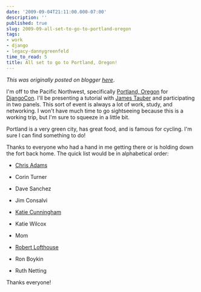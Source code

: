 ```yaml
---
date: '2009-09-04T21:11:00.000-07:00'
description: ''
published: true
slug: 2009-09-all-set-to-go-to-portland-oregon
tags:
- work
- django
- legacy-dannygreenfeld
time_to_read: 5
title: All set to go to Portland, Oregon!
---
```


*This was originally posted on blogger [here](https://dannygreenfeld.blogspot.com/2009/09/all-set-to-go-to-portland-oregon.html)*.

I'm off to the Pacific Northwest, specifically [Portland, Oregon](https://en.wikipedia.org/wiki/Portland_Oregon) for [DjangoCon](https://djangocon.org). I'll be presenting a tutorial with [James Tauber](https://jtauber.com) and participating in two panels. This sort of event is always a lot of work, study, and networking. I won't have much time to go sightseeing because this is a working trip, but I'm sure to squeeze in a little bit.

Portland is a very green city, has great food, and is famous for cycling. I'm sure I can find something to do!

Thanks to everyone who had a hand in me getting there or is holding down the fort back home. The quick list would be in alphabetical order:


- [Chris Adams](https://improbable.org/chris)
- Corin Turner
- Dave Sanchez
- Jim Consalvi

- [Katie Cunningham](https://elephantangelchild.blogspot.com/)
- Katie Wilcox

- Mom
- [Robert Lofthouse](https://djangopeople.net/siudesign/)
- Ron Boykin
- Ruth Netting 

Thanks everyone!